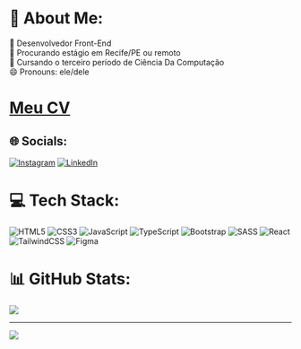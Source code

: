 # 💫 About Me:
🔭 Desenvolvedor Front-End<br>👀 Procurando estágio em Recife/PE ou remoto<br>👾 Cursando o terceiro período de Ciência Da Computação<br>😄 Pronouns: ele/dele<br>  
<h1>
  <a href="./Meu CV.pdf" download>Meu CV</a>
</h1>



## 🌐 Socials:
[![Instagram](https://img.shields.io/badge/Instagram-%23E4405F.svg?logo=Instagram&logoColor=white)](https://instagram.com/marcelo_henri22) [![LinkedIn](https://img.shields.io/badge/LinkedIn-%230077B5.svg?logo=linkedin&logoColor=white)](https://linkedin.com/in/marcelo-brito-287122204) 

# 💻 Tech Stack:
![HTML5](https://img.shields.io/badge/html5-%23E34F26.svg?style=for-the-badge&logo=html5&logoColor=white) ![CSS3](https://img.shields.io/badge/css3-%231572B6.svg?style=for-the-badge&logo=css3&logoColor=white) ![JavaScript](https://img.shields.io/badge/javascript-%23323330.svg?style=for-the-badge&logo=javascript&logoColor=%23F7DF1E) ![TypeScript](https://img.shields.io/badge/typescript-%23007ACC.svg?style=for-the-badge&logo=typescript&logoColor=white) ![Bootstrap](https://img.shields.io/badge/bootstrap-%23563D7C.svg?style=for-the-badge&logo=bootstrap&logoColor=white) ![SASS](https://img.shields.io/badge/SASS-hotpink.svg?style=for-the-badge&logo=SASS&logoColor=white) ![React](https://img.shields.io/badge/react-%2320232a.svg?style=for-the-badge&logo=react&logoColor=%2361DAFB) ![TailwindCSS](https://img.shields.io/badge/tailwindcss-%2338B2AC.svg?style=for-the-badge&logo=tailwind-css&logoColor=white) 	![Figma](https://img.shields.io/badge/figma-%23F24E1E.svg?style=for-the-badge&logo=figma&logoColor=white)
# 📊 GitHub Stats:

![](https://github-readme-streak-stats.herokuapp.com/?user=MarceloCoelho1&theme=tokyonight&hide_border=false)<br/>


---
[![](https://visitcount.itsvg.in/api?id=MarceloCoelho1&icon=1&color=1)](https://visitcount.itsvg.in)

